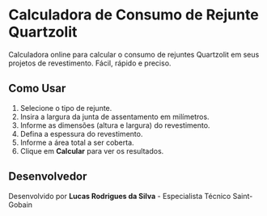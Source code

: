 # Calculadora de Consumo de Rejunte Quartzolit

Calculadora online para calcular o consumo de rejuntes Quartzolit em seus projetos de revestimento. Fácil, rápido e preciso.

## Como Usar

1. Selecione o tipo de rejunte.
2. Insira a largura da junta de assentamento em milímetros.
3. Informe as dimensões (altura e largura) do revestimento.
4. Defina a espessura do revestimento.
5. Informe a área total a ser coberta.
6. Clique em **Calcular** para ver os resultados.

## Desenvolvedor

Desenvolvido por **Lucas Rodrigues da Silva** - Especialista Técnico Saint-Gobain
